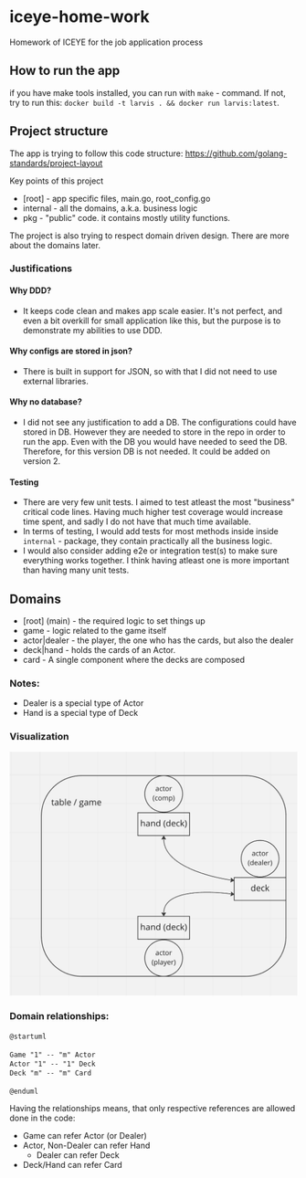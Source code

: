 # iceye-home-work

Homework of ICEYE for the job application process

## How to run the app

if you have make tools installed, you can run with `make` - command. If not, try to run this: `docker build -t larvis . && docker run larvis:latest`.

## Project structure

The app is trying to follow this code structure:
https://github.com/golang-standards/project-layout

Key points of this project

- [root] - app specific files, main.go, root_config.go
- internal - all the domains, a.k.a. business logic
- pkg - "public" code. it contains mostly utility functions.

The project is also trying to respect domain driven design. There are more about the domains later.

### Justifications

#### Why DDD?

- It keeps code clean and makes app scale easier. It's not perfect, and even a bit overkill for small application like this, but the purpose is to demonstrate my abilities to use DDD.

#### Why configs are stored in json?

- There is built in support for JSON, so with that I did not need to use external libraries.

#### Why no database?

- I did not see any justification to add a DB. The configurations could have stored in DB. However they are needed to store in the repo in order to run the app. Even with the DB you would have needed to seed the DB. Therefore, for this version DB is not needed. It could be added on version 2.

#### Testing

- There are very few unit tests. I aimed to test atleast the most "business" critical code lines. Having much higher test coverage would increase time spent, and sadly I do not have that much time available.
- In terms of testing, I would add tests for most methods inside inside `internal` - package, they contain practically all the business logic.
- I would also consider adding e2e or integration test(s) to make sure everything works together. I think having atleast one is more important than having many unit tests.

## Domains

- [root] (main) - the required logic to set things up
- game - logic related to the game itself
- actor|dealer - the player, the one who has the cards, but also the dealer
- deck|hand - holds the cards of an Actor.
- card - A single component where the decks are composed

### Notes:

- Dealer is a special type of Actor
- Hand is a special type of Deck

### Visualization

![visualization of domains](./assets/domains-visual.png)

### Domain relationships:

```plantuml
@startuml

Game "1" -- "m" Actor
Actor "1" -- "1" Deck
Deck "m" -- "m" Card

@enduml
```

Having the relationships means, that only respective references are allowed done in the code:

- Game can refer Actor (or Dealer)
- Actor, Non-Dealer can refer Hand
  - Dealer can refer Deck
- Deck/Hand can refer Card
